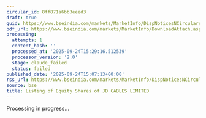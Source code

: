 ```yaml
---
circular_id: 8ff871a6bb3eeed3
draft: true
guid: https://www.bseindia.com/markets/MarketInfo/DispNoticesNCirculars.aspx?Noticeid={F3CEBFD3-EE18-4874-9F48-D2DFB13F77E3}&noticeno=20250924-60&dt=09/24/2025&icount=60&totcount=60&flag=0
pdf_url: https://www.bseindia.com/markets/MarketInfo/DownloadAttach.aspx?id=20250924-60&attachedId=bfdfc224-2762-4643-87cf-1b3f5543c0c6
processing:
  attempts: 1
  content_hash: ''
  processed_at: '2025-09-24T15:29:16.512539'
  processor_version: '2.0'
  stage: claude_failed
  status: failed
published_date: '2025-09-24T15:07:13+00:00'
rss_url: https://www.bseindia.com/markets/MarketInfo/DispNoticesNCirculars.aspx?Noticeid={F3CEBFD3-EE18-4874-9F48-D2DFB13F77E3}&noticeno=20250924-60&dt=09/24/2025&icount=60&totcount=60&flag=0
source: bse
title: Listing of Equity Shares of JD CABLES LIMITED
---
```


Processing in progress...